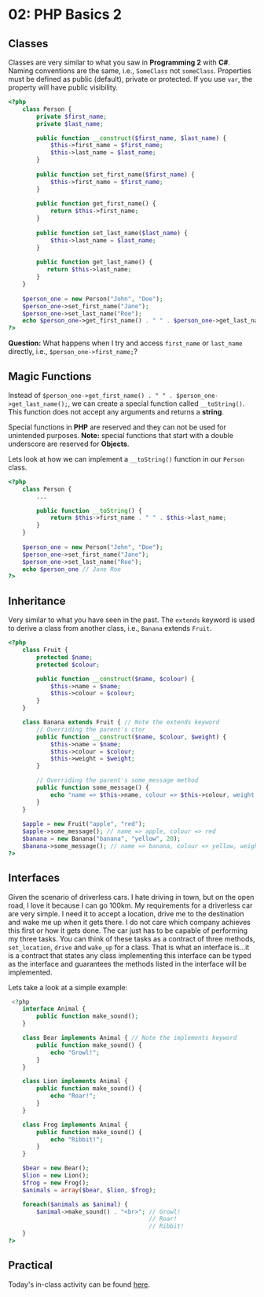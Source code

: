 
# 02: PHP Basics 2

## Classes

Classes are very similar to what you saw in **Programming 2** with **C#**. Naming conventions are the same, i.e., `SomeClass` not `someClass`. Properties must be defined as public (default), private or protected. If you use `var`, the property will have public visibility.

```php
<?php
    class Person {
        private $first_name;
        private $last_name;

        public function __construct($first_name, $last_name) {
            $this->first_name = $first_name;
            $this->last_name = $last_name;
        }
                
        public function set_first_name($first_name) {
            $this->first_name = $first_name;
        }
      
        public function get_first_name() {
            return $this->first_name;
        }
      
        public function set_last_name($last_name) {
            $this->last_name = $last_name;
        }
      
        public function get_last_name() {
           return $this->last_name;
        }
    }
    
    $person_one = new Person("John", "Doe");
    $person_one->set_first_name("Jane");
    $person_one->set_last_name("Roe");
    echo $person_one->get_first_name() . " " . $person_one->get_last_name(); // Jane Roe
?>
```

**Question:** What happens when I try and access `first_name` or `last_name` directly, i.e., `$person_one->first_name;`?

## Magic Functions

Instead of `$person_one->get_first_name() . " " . $person_one->get_last_name();`, we can create a special function called `__toString()`. This function does not accept any arguments and returns a **string**.

Special functions in **PHP** are reserved and they can not be used for unintended purposes. **Note:** special functions that start with a double underscore are reserved for **Objects**.

Lets look at how we can implement a `__toString()` function in our `Person` class.

```php
<?php
    class Person {
        ...

        public function __toString() {
            return $this->first_name . " " . $this->last_name;
        }
    }
    
    $person_one = new Person("John", "Doe");
    $person_one->set_first_name("Jane");
    $person_one->set_last_name("Roe");
    echo $person_one // Jane Roe
?>
```

## Inheritance

Very similar to what you have seen in the past. The `extends` keyword is used to derive a class from another class, i.e., `Banana` extends `Fruit`. 

```php
<?php
    class Fruit {
        protected $name;
        protected $colour;

        public function __construct($name, $colour) {
            $this->name = $name;
            $this->colour = $colour;
        }
    }

    class Banana extends Fruit { // Note the extends keyword
        // Overriding the parent's ctor
        public function __construct($name, $colour, $weight) {
            $this->name = $name;
            $this->colour = $colour;
            $this->weight = $weight;
        }

        // Overriding the parent's some_message method
        public function some_message() {
            echo "name => $this->name, colour => $this->colour, weight => $this->weight";
        }
    }
    
    $apple = new Fruit("apple", "red");
    $apple->some_message(); // name => apple, colour => red
    $banana = new Banana("banana", "yellow", 20);
    $banana->some_message(); // name => banana, colour => yellow, weight => 20
?>
```

## Interfaces

Given the scenario of driverless cars. I hate driving in town, but on the open road, I love it because I can go 100km. My requirements for a driverless car are very simple. I need it to accept a location, drive me to the destination and wake me up when it gets there. I do not care which company achieves this first or how it gets done. The car just has to be capable of performing my three tasks. You can think of these tasks as a contract of three methods, `set_location`, `drive` and `wake_up` for a class. That is what an interface is...it is a contract that states any class implementing this interface can be typed as the interface and guarantees the methods listed in the interface will be implemented.

Lets take a look at a simple example:

```php
 <?php
    interface Animal {
        public function make_sound();
    }

    class Bear implements Animal { // Note the implements keyword
        public function make_sound() {
            echo "Growl!";
        }
    }

    class Lion implements Animal {
        public function make_sound() {
            echo "Roar!";
        }
    }

    class Frog implements Animal {
        public function make_sound() {
            echo "Ribbit!";
        }
    }

    $bear = new Bear();
    $lion = new Lion();
    $frog = new Frog();
    $animals = array($bear, $lion, $frog);

    foreach($animals as $animal) {
        $animal->make_sound() . "<br>"; // Growl! 
                                        // Roar!
                                        // Ribbit!
    }
?>
```

## Practical
Today's in-class activity can be found [here](https://github.com/otago-polytechnic-bit-courses/IN607-intro-app-dev-concepts/raw/master/in-class-activities/in-class-activity-php-basics-2.pdf).
